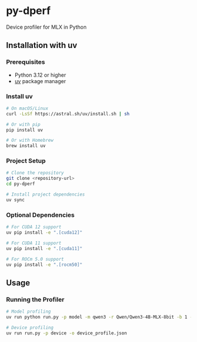 # py-dperf

Device profiler for MLX in Python

## Installation with uv

### Prerequisites
- Python 3.12 or higher
- [uv](https://github.com/astral-sh/uv) package manager

### Install uv
```bash
# On macOS/Linux
curl -LsSf https://astral.sh/uv/install.sh | sh

# Or with pip
pip install uv

# Or with Homebrew
brew install uv
```

### Project Setup
```bash
# Clone the repository
git clone <repository-url>
cd py-dperf

# Install project dependencies
uv sync
```

### Optional Dependencies
```bash
# For CUDA 12 support
uv pip install -e ".[cuda12]"

# For CUDA 11 support
uv pip install -e ".[cuda11]"

# For ROCm 5.0 support
uv pip install -e ".[rocm50]"
```

## Usage

### Running the Profiler
```bash
# Model profiling
uv run python run.py -p model -m qwen3 -r Qwen/Qwen3-4B-MLX-8bit -b 1 -s 128 -o model_profile.json

# Device profiling
uv run run.py -p device -o device_profile.json   
```

